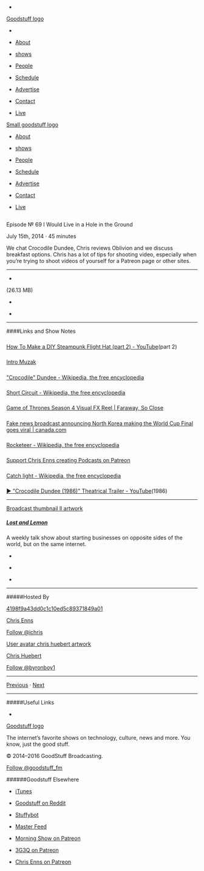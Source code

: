 

-
[Goodstuff logo](http://www.goodstuff.fm/)[](/assets/goodstuff_logo-17c1fe6f378352de5d7345f76152130b.svg)

-


-  [About](/about)

-  [shows](/shows)

-  [People](/people)

-  [Schedule](/schedule)

-  [Advertise](/advertise)

-  [Contact](/contact)

-  [Live](/live)


[Small goodstuff logo](http://www.goodstuff.fm/)[](/assets/small_goodstuff_logo-bf032e72b9ec41494f4d90905f1ad619.svg)


-  [About](/about)

-  [shows](/shows)

-  [People](/people)

-  [Schedule](/schedule)

-  [Advertise](/advertise)

-  [Contact](/contact)

-  [Live](/live)


##
Episode № 69
I Would Live in a Hole in the Ground


July 15th, 2014
&middot;
45
minutes


We chat Crocodile Dundee, Chris reviews Oblivion and we discuss breakfast options. Chris has a lot of tips for shooting video, especially when you&rsquo;re trying to shoot videos of yourself for a Patreon page or other sites.


------------------------------


-
[](http://podcasts-1.feedpress.co/10591/ll-69.mp3)(26.13 MB)

-
[](http://twitter.com/intent/tweet?text=Lost%20and%20Lemon%20%E2%84%96%2069%20on%20@goodstuff_fm%20-%20http://goodstuff.fm/ll/69)

-
[](http://www.facebook.com/sharer/sharer.php?u=http://goodstuff.fm/ll/69)


------------------------------


####Links and Show Notes

#####
[How To Make a DIY Steampunk Flight Hat (part 2) - YouTube](https://www.youtube.com/watch?v=VCcZUbJvo14)(part 2)


#####
[Intro Muzak](http://audiojungle.net/item/simple/503211?)


#####
["Crocodile" Dundee - Wikipedia, the free encyclopedia](http://en.wikipedia.org/wiki/%22Crocodile%22_Dundee)


#####
[Short Circuit - Wikipedia, the free encyclopedia](http://en.wikipedia.org/wiki/Short_Circuit)


#####
[Game of Thrones Season 4 Visual FX Reel | Faraway, So Close](http://www.chrisenns.com/2014/07/game-of-thrones-season-4-visual-fx-reel/)


#####
[Fake news broadcast announcing North Korea making the World Cup Final goes viral | canada.com](http://o.canada.com/sports/fake-news-broadcast-announcing-north-korea-has-made-the-world-cup-final-goes-viral)


#####
[Rocketeer - Wikipedia, the free encyclopedia](http://en.wikipedia.org/wiki/Rocketeer)


#####
[Support Chris Enns creating Podcasts on Patreon](http://www.patreon.com/ichris)


#####
[Catch light - Wikipedia, the free encyclopedia](http://en.wikipedia.org/wiki/Catch_light)


#####
[▶ "Crocodile Dundee (1986)" Theatrical Trailer - YouTube](https://www.youtube.com/watch?v=JrRfx71_4CQ)(1986)


------------------------------


[Broadcast thumbnail ll artwork](/ll)[](https://goodstuffs3.s3.amazonaws.com/uploads/broadcast/image/26/broadcast_thumbnail_ll_artwork.png)

##### [Lost and Lemon](/ll)


A weekly talk show about starting businesses on opposite sides of the world, but on the same internet.

-
[](https://itunes.apple.com/ca/podcast/lost-lemon-brothers-in-business/id467564174?mt=2)

-
[](http://feeds.goodstuff.fm/ll)

-
[](mailto:chris@goodstuff.fm?cc=sponsorship%40goodstuff.fm&subject=%5BGoodStuff%20FM%5D%20Sponsorship%20Inquiry%20for%20Lost%20and%20Lemon)


------------------------------


#####Hosted By


[4198f9a43dd0c1c10ed5c89371849a01](/people/chris-enns)[](http://gravatar.com/avatar/4198f9a43dd0c1c10ed5c89371849a01.png?s=300&r=pg)

[Chris Enns](/people/chris-enns)


[Follow @ichris](https://twitter.com/ichris)


[User avatar chris huebert artwork](/people/chris-huebert)[](https://goodstuffs3.s3.amazonaws.com/uploads/user/avatar/41/user_avatar_chris-huebert_artwork.png)

[Chris Huebert](/people/chris-huebert)


[Follow @byronboy1](https://twitter.com/byronboy1)


------------------------------


[Previous](/ll/68)
&middot;
[Next](/ll/70)


------------------------------


#####Useful Links

-
[](mailto:chris@goodstuff.fm?subject=%5BGoodstuff%20FM%5D%20Feedback%20for%20Lost%20and%20Lemon)


[Goodstuff logo](http://www.goodstuff.fm/)[](/assets/goodstuff_logo-17c1fe6f378352de5d7345f76152130b.svg)


The internet’s favorite shows on technology, culture, news and more. You know, just the good stuff.


&copy; 2014&ndash;2016 GoodStuff Broadcasting.

[Follow @goodstuff_fm](https://twitter.com/goodstufffm)


######Goodstuff Elsewhere

-  [iTunes](https://itunes.apple.com/us/artist/goodstuff-fm/id843385597?mt=2)

-  [Goodstuff on Reddit](https://www.reddit.com/r/Goodstuff_fm/)

-  [Stuffybot](http://stuffybot.goodstuff.fm)

-  [Master Feed](/master/feed)

-  [Morning Show on Patreon](https://www.patreon.com/morningshow)

-  [3G3Q on Patreon](https://www.patreon.com/3g3q)

-  [Chris Enns on Patreon](https://www.patreon.com/ichris)
